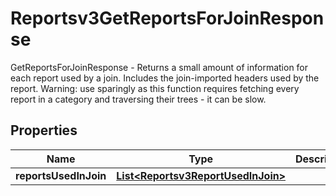

# Reportsv3GetReportsForJoinResponse

GetReportsForJoinResponse - Returns a small amount of information for each report used by a join. Includes the join-imported headers used by the report. Warning: use sparingly as this function requires fetching every report in a category and traversing their trees - it can be slow.

## Properties

| Name | Type | Description | Notes |
|------------ | ------------- | ------------- | -------------|
|**reportsUsedInJoin** | [**List&lt;Reportsv3ReportUsedInJoin&gt;**](Reportsv3ReportUsedInJoin.md) |  |  [optional] |



